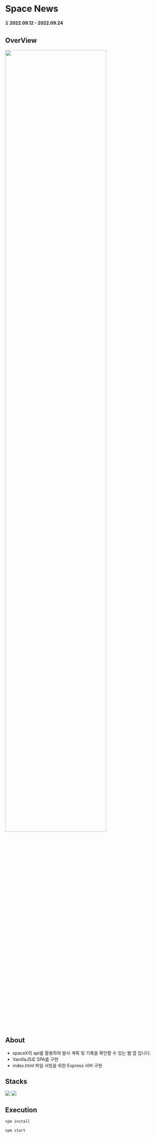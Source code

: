 # Space News

⏳ **2022.09.12 - 2022.09.24**

## OverView
<img width='80%' src='https://user-images.githubusercontent.com/87258182/192084328-ca82df78-6965-462a-8993-a25d0376e74e.gif'>

## About 
- spaceX의 api를 활용하여 발사 계획 및 기록을 확인할 수 있는 웹 앱 입니다.
- VanillaJS로 SPA를 구현
- index.html 파일 서빙을 위한 Express 서버 구현

## Stacks
<div>
  <img src="https://img.shields.io/badge/javascript-F7DF1E?style=for-the-badge&logo=javascript&logoColor=black">
  <img src="https://img.shields.io/badge/express-000000?style=for-the-badge&logo=express&logoColor=white">
</div>

## Execution
``` javascript
npm install

npm start
```
